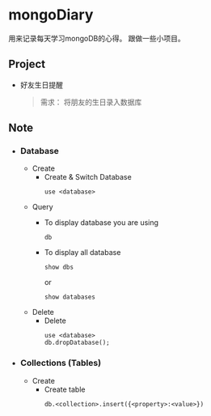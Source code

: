# mongoDiary

用来记录每天学习mongoDB的心得。
跟做一些小项目。

## Project
* 好友生日提醒

  > 需求： 将朋友的生日录入数据库


## Note
  * ### Database
    * Create
      * Create & Switch Database
        ```
        use <database>
        ```
    * Query
      * To display database you are using
        ```
        db
        ```
      * To display all database
        ```
        show dbs
        ```
        or

        ```
        show databases
        ```
    * Delete
      * Delete
        ```
        use <database>
        db.dropDatabase();
        ```
  * ### Collections (Tables)
    * Create
      * Create table
        ```
        db.<collection>.insert({<property>:<value>})
        ```
